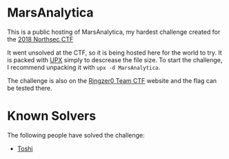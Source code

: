 # MarsAnalytica
This is a public hosting of MarsAnalytica, my hardest challenge created for the [2018 Northsec CTF](https://nsec.io/competition/)

It went unsolved at the CTF, so it is being hosted here for the world to try. It is packed with [UPX](https://github.com/upx/upx/) simply to
descrease the file size. To start the challenge, I recommend unpacking it with `upx -d MarsAnalytica`.

The challenge is also on the [Ringzer0 Team CTF](https://ringzer0team.com/) website and the flag can be tested there.

# Known Solvers
The following people have solved the challenge:
 * [Toshi](https://twitter.com/piazzt)
